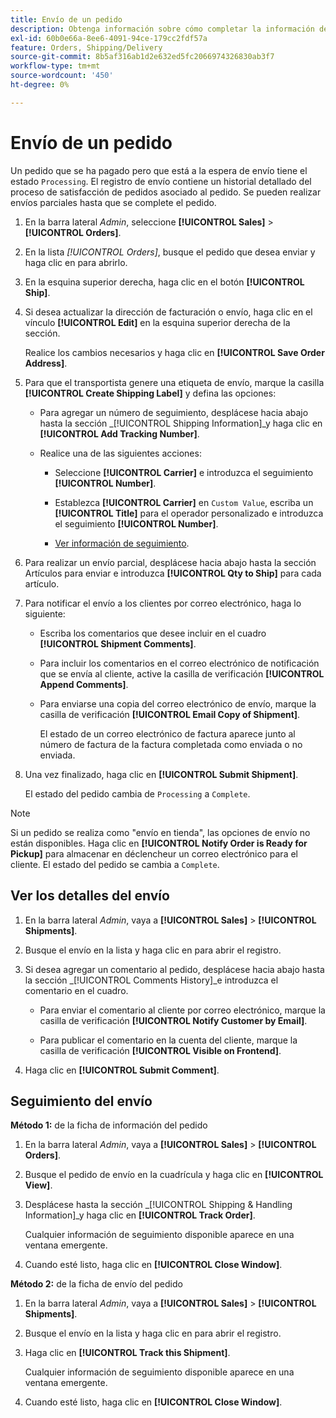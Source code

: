 ```yaml
---
title: Envío de un pedido
description: Obtenga información sobre cómo completar la información de envío de un pedido de procesamiento y consultar la información de envío y seguimiento.
exl-id: 60b0e66a-8ee6-4091-94ce-179cc2fdf57a
feature: Orders, Shipping/Delivery
source-git-commit: 8b5af316ab1d2e632ed5fc2066974326830ab3f7
workflow-type: tm+mt
source-wordcount: '450'
ht-degree: 0%

---
```


# Envío de un pedido

Un pedido que se ha pagado pero que está a la espera de envío tiene el estado `Processing`. El registro de envío contiene un historial detallado del proceso de satisfacción de pedidos asociado al pedido. Se pueden realizar envíos parciales hasta que se complete el pedido.

1. En la barra lateral _Admin_, seleccione **[!UICONTROL Sales]** > **[!UICONTROL Orders]**.

1. En la lista _[!UICONTROL Orders]_, busque el pedido que desea enviar y haga clic en para abrirlo.

1. En la esquina superior derecha, haga clic en el botón **[!UICONTROL Ship]**.

1. Si desea actualizar la dirección de facturación o envío, haga clic en el vínculo **[!UICONTROL Edit]** en la esquina superior derecha de la sección.

   Realice los cambios necesarios y haga clic en **[!UICONTROL Save Order Address]**.

1. Para que el transportista genere una etiqueta de envío, marque la casilla **[!UICONTROL Create Shipping Label]** y defina las opciones:

   - Para agregar un número de seguimiento, desplácese hacia abajo hasta la sección _[!UICONTROL Shipping Information]_y haga clic en **[!UICONTROL Add Tracking Number]**.

   - Realice una de las siguientes acciones:

      - Seleccione **[!UICONTROL Carrier]** e introduzca el seguimiento **[!UICONTROL Number]**.

      - Establezca **[!UICONTROL Carrier]** en `Custom Value`, escriba un **[!UICONTROL Title]** para el operador personalizado e introduzca el seguimiento **[!UICONTROL Number]**.

      - [Ver información de seguimiento](#track-the-shipment).

1. Para realizar un envío parcial, desplácese hacia abajo hasta la sección Artículos para enviar e introduzca **[!UICONTROL Qty to Ship]** para cada artículo.

1. Para notificar el envío a los clientes por correo electrónico, haga lo siguiente:

   - Escriba los comentarios que desee incluir en el cuadro **[!UICONTROL Shipment Comments]**.

   - Para incluir los comentarios en el correo electrónico de notificación que se envía al cliente, active la casilla de verificación **[!UICONTROL Append Comments]**.

   - Para enviarse una copia del correo electrónico de envío, marque la casilla de verificación **[!UICONTROL Email Copy of Shipment]**.

     El estado de un correo electrónico de factura aparece junto al número de factura de la factura completada como enviada o no enviada.

1. Una vez finalizado, haga clic en **[!UICONTROL Submit Shipment]**.

   El estado del pedido cambia de `Processing` a `Complete`.

>[!NOTE]
>
>Si un pedido se realiza como &quot;envío en tienda&quot;, las opciones de envío no están disponibles. Haga clic en **[!UICONTROL Notify Order is Ready for Pickup]** para almacenar en déclencheur un correo electrónico para el cliente. El estado del pedido se cambia a `Complete`.

## Ver los detalles del envío

1. En la barra lateral _Admin_, vaya a **[!UICONTROL Sales]** > **[!UICONTROL Shipments]**.

1. Busque el envío en la lista y haga clic en para abrir el registro.

1. Si desea agregar un comentario al pedido, desplácese hacia abajo hasta la sección _[!UICONTROL Comments History]_e introduzca el comentario en el cuadro.

   - Para enviar el comentario al cliente por correo electrónico, marque la casilla de verificación **[!UICONTROL Notify Customer by Email]**.

   - Para publicar el comentario en la cuenta del cliente, marque la casilla de verificación **[!UICONTROL Visible on Frontend]**.

1. Haga clic en **[!UICONTROL Submit Comment]**.

## Seguimiento del envío

**Método 1:** de la ficha de información del pedido

1. En la barra lateral _Admin_, vaya a **[!UICONTROL Sales]** > **[!UICONTROL Orders]**.

1. Busque el pedido de envío en la cuadrícula y haga clic en **[!UICONTROL View]**.

1. Desplácese hasta la sección _[!UICONTROL Shipping & Handling Information]_y haga clic en **[!UICONTROL Track Order]**.

   Cualquier información de seguimiento disponible aparece en una ventana emergente.

1. Cuando esté listo, haga clic en **[!UICONTROL Close Window]**.

**Método 2:** de la ficha de envío del pedido

1. En la barra lateral _Admin_, vaya a **[!UICONTROL Sales]** > **[!UICONTROL Shipments]**.

1. Busque el envío en la lista y haga clic en para abrir el registro.

1. Haga clic en **[!UICONTROL Track this Shipment]**.

   Cualquier información de seguimiento disponible aparece en una ventana emergente.

1. Cuando esté listo, haga clic en **[!UICONTROL Close Window]**.
